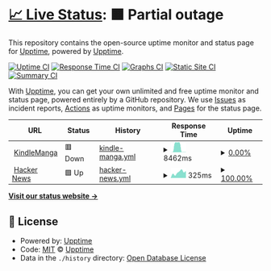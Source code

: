 # [📈 Live Status](https://status.kindlemanga.xyz): <!--live status--> **🟧 Partial outage**

This repository contains the open-source uptime monitor and status page for [Upptime](https://upptime.js.org), powered by [Upptime](https://github.com/upptime/upptime).

[![Uptime CI](https://github.com/KindleManga/uptime/workflows/Uptime%20CI/badge.svg)](https://github.com/KindleManga/uptime/actions?query=workflow%3A%22Uptime+CI%22)
[![Response Time CI](https://github.com/KindleManga/uptime/workflows/Response%20Time%20CI/badge.svg)](https://github.com/KindleManga/uptime/actions?query=workflow%3A%22Response+Time+CI%22)
[![Graphs CI](https://github.com/KindleManga/uptime/workflows/Graphs%20CI/badge.svg)](https://github.com/KindleManga/uptime/actions?query=workflow%3A%22Graphs+CI%22)
[![Static Site CI](https://github.com/KindleManga/uptime/workflows/Static%20Site%20CI/badge.svg)](https://github.com/KindleManga/uptime/actions?query=workflow%3A%22Static+Site+CI%22)
[![Summary CI](https://github.com/KindleManga/uptime/workflows/Summary%20CI/badge.svg)](https://github.com/KindleManga/uptime/actions?query=workflow%3A%22Summary+CI%22)

With [Upptime](https://upptime.js.org), you can get your own unlimited and free uptime monitor and status page, powered entirely by a GitHub repository. We use [Issues](https://github.com/upptime/upptime/issues) as incident reports, [Actions](https://github.com/KindleManga/uptime/actions) as uptime monitors, and [Pages](https://status.kindlemanga.xyz) for the status page.

<!--start: status pages-->
<!-- This summary is generated by Upptime (https://github.com/upptime/upptime) -->
<!-- Do not edit this manually, your changes will be overwritten -->
<!-- prettier-ignore -->
| URL | Status | History | Response Time | Uptime |
| --- | ------ | ------- | ------------- | ------ |
| <img alt="" src="https://icons.duckduckgo.com/ip3/kindlemanga.xyz.ico" height="13"> [KindleManga](https://kindlemanga.xyz/) | 🟥 Down | [kindle-manga.yml](https://github.com/KindleManga/uptime/commits/HEAD/history/kindle-manga.yml) | <details><summary><img alt="Response time graph" src="./graphs/kindle-manga/response-time-week.png" height="20"> 8462ms</summary><br><a href="https://status.kindlemanga.xyz/history/kindle-manga"><img alt="Response time 2035" src="https://img.shields.io/endpoint?url=https%3A%2F%2Fraw.githubusercontent.com%2FKindleManga%2Fuptime%2FHEAD%2Fapi%2Fkindle-manga%2Fresponse-time.json"></a><br><a href="https://status.kindlemanga.xyz/history/kindle-manga"><img alt="24-hour response time 250" src="https://img.shields.io/endpoint?url=https%3A%2F%2Fraw.githubusercontent.com%2FKindleManga%2Fuptime%2FHEAD%2Fapi%2Fkindle-manga%2Fresponse-time-day.json"></a><br><a href="https://status.kindlemanga.xyz/history/kindle-manga"><img alt="7-day response time 8462" src="https://img.shields.io/endpoint?url=https%3A%2F%2Fraw.githubusercontent.com%2FKindleManga%2Fuptime%2FHEAD%2Fapi%2Fkindle-manga%2Fresponse-time-week.json"></a><br><a href="https://status.kindlemanga.xyz/history/kindle-manga"><img alt="30-day response time 8287" src="https://img.shields.io/endpoint?url=https%3A%2F%2Fraw.githubusercontent.com%2FKindleManga%2Fuptime%2FHEAD%2Fapi%2Fkindle-manga%2Fresponse-time-month.json"></a><br><a href="https://status.kindlemanga.xyz/history/kindle-manga"><img alt="1-year response time 2484" src="https://img.shields.io/endpoint?url=https%3A%2F%2Fraw.githubusercontent.com%2FKindleManga%2Fuptime%2FHEAD%2Fapi%2Fkindle-manga%2Fresponse-time-year.json"></a></details> | <details><summary><a href="https://status.kindlemanga.xyz/history/kindle-manga">0.00%</a></summary><a href="https://status.kindlemanga.xyz/history/kindle-manga"><img alt="All-time uptime 74.75%" src="https://img.shields.io/endpoint?url=https%3A%2F%2Fraw.githubusercontent.com%2FKindleManga%2Fuptime%2FHEAD%2Fapi%2Fkindle-manga%2Fuptime.json"></a><br><a href="https://status.kindlemanga.xyz/history/kindle-manga"><img alt="24-hour uptime 0.00%" src="https://img.shields.io/endpoint?url=https%3A%2F%2Fraw.githubusercontent.com%2FKindleManga%2Fuptime%2FHEAD%2Fapi%2Fkindle-manga%2Fuptime-day.json"></a><br><a href="https://status.kindlemanga.xyz/history/kindle-manga"><img alt="7-day uptime 0.00%" src="https://img.shields.io/endpoint?url=https%3A%2F%2Fraw.githubusercontent.com%2FKindleManga%2Fuptime%2FHEAD%2Fapi%2Fkindle-manga%2Fuptime-week.json"></a><br><a href="https://status.kindlemanga.xyz/history/kindle-manga"><img alt="30-day uptime 0.00%" src="https://img.shields.io/endpoint?url=https%3A%2F%2Fraw.githubusercontent.com%2FKindleManga%2Fuptime%2FHEAD%2Fapi%2Fkindle-manga%2Fuptime-month.json"></a><br><a href="https://status.kindlemanga.xyz/history/kindle-manga"><img alt="1-year uptime 57.86%" src="https://img.shields.io/endpoint?url=https%3A%2F%2Fraw.githubusercontent.com%2FKindleManga%2Fuptime%2FHEAD%2Fapi%2Fkindle-manga%2Fuptime-year.json"></a></details>
| <img alt="" src="https://icons.duckduckgo.com/ip3/news.ycombinator.com.ico" height="13"> [Hacker News](https://news.ycombinator.com) | 🟩 Up | [hacker-news.yml](https://github.com/KindleManga/uptime/commits/HEAD/history/hacker-news.yml) | <details><summary><img alt="Response time graph" src="./graphs/hacker-news/response-time-week.png" height="20"> 325ms</summary><br><a href="https://status.kindlemanga.xyz/history/hacker-news"><img alt="Response time 326" src="https://img.shields.io/endpoint?url=https%3A%2F%2Fraw.githubusercontent.com%2FKindleManga%2Fuptime%2FHEAD%2Fapi%2Fhacker-news%2Fresponse-time.json"></a><br><a href="https://status.kindlemanga.xyz/history/hacker-news"><img alt="24-hour response time 402" src="https://img.shields.io/endpoint?url=https%3A%2F%2Fraw.githubusercontent.com%2FKindleManga%2Fuptime%2FHEAD%2Fapi%2Fhacker-news%2Fresponse-time-day.json"></a><br><a href="https://status.kindlemanga.xyz/history/hacker-news"><img alt="7-day response time 325" src="https://img.shields.io/endpoint?url=https%3A%2F%2Fraw.githubusercontent.com%2FKindleManga%2Fuptime%2FHEAD%2Fapi%2Fhacker-news%2Fresponse-time-week.json"></a><br><a href="https://status.kindlemanga.xyz/history/hacker-news"><img alt="30-day response time 349" src="https://img.shields.io/endpoint?url=https%3A%2F%2Fraw.githubusercontent.com%2FKindleManga%2Fuptime%2FHEAD%2Fapi%2Fhacker-news%2Fresponse-time-month.json"></a><br><a href="https://status.kindlemanga.xyz/history/hacker-news"><img alt="1-year response time 333" src="https://img.shields.io/endpoint?url=https%3A%2F%2Fraw.githubusercontent.com%2FKindleManga%2Fuptime%2FHEAD%2Fapi%2Fhacker-news%2Fresponse-time-year.json"></a></details> | <details><summary><a href="https://status.kindlemanga.xyz/history/hacker-news">100.00%</a></summary><a href="https://status.kindlemanga.xyz/history/hacker-news"><img alt="All-time uptime 99.97%" src="https://img.shields.io/endpoint?url=https%3A%2F%2Fraw.githubusercontent.com%2FKindleManga%2Fuptime%2FHEAD%2Fapi%2Fhacker-news%2Fuptime.json"></a><br><a href="https://status.kindlemanga.xyz/history/hacker-news"><img alt="24-hour uptime 100.00%" src="https://img.shields.io/endpoint?url=https%3A%2F%2Fraw.githubusercontent.com%2FKindleManga%2Fuptime%2FHEAD%2Fapi%2Fhacker-news%2Fuptime-day.json"></a><br><a href="https://status.kindlemanga.xyz/history/hacker-news"><img alt="7-day uptime 100.00%" src="https://img.shields.io/endpoint?url=https%3A%2F%2Fraw.githubusercontent.com%2FKindleManga%2Fuptime%2FHEAD%2Fapi%2Fhacker-news%2Fuptime-week.json"></a><br><a href="https://status.kindlemanga.xyz/history/hacker-news"><img alt="30-day uptime 100.00%" src="https://img.shields.io/endpoint?url=https%3A%2F%2Fraw.githubusercontent.com%2FKindleManga%2Fuptime%2FHEAD%2Fapi%2Fhacker-news%2Fuptime-month.json"></a><br><a href="https://status.kindlemanga.xyz/history/hacker-news"><img alt="1-year uptime 100.00%" src="https://img.shields.io/endpoint?url=https%3A%2F%2Fraw.githubusercontent.com%2FKindleManga%2Fuptime%2FHEAD%2Fapi%2Fhacker-news%2Fuptime-year.json"></a></details>

<!--end: status pages-->

[**Visit our status website →**](https://status.kindlemanga.xyz)

## 📄 License

- Powered by: [Upptime](https://github.com/upptime/upptime)
- Code: [MIT](./LICENSE) © [Upptime](https://upptime.js.org)
- Data in the `./history` directory: [Open Database License](https://opendatacommons.org/licenses/odbl/1-0/)
